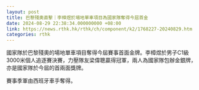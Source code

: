 ```yaml
---
layout: post
title: 巴黎殘奧直擊｜李樟煜於場地單車項目為國家隊奪得今屆首金
date: 2024-08-29 22:38:34.000000000 +08:00
link: https://news.rthk.hk/rthk/ch/component/k2/1768227-20240829.htm
categories: rthk
---
```


國家隊於巴黎殘奧的場地單車項目奪得今屆賽事首面金牌。李樟煜於男子C1級3000米個人追逐賽決賽，力壓隊友梁偉聰贏得冠軍，兩人為國家隊包辦金銀牌，亦是國家隊於今屆的首兩面獎牌。

賽事季軍由西班牙車手奪得。

